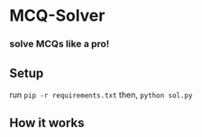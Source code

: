 # MCQ-Solver
### solve MCQs like a pro!

## Setup
run `pip -r requirements.txt`
then, `python sol.py`

## How it works
